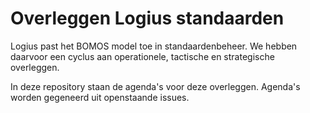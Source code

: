 # Overleggen Logius standaarden

Logius past het BOMOS model toe in standaardenbeheer. We hebben daarvoor een
cyclus aan operationele, tactische en strategische overleggen.

In deze repository staan de agenda's voor deze overleggen. Agenda's worden gegeneerd uit openstaande issues.
